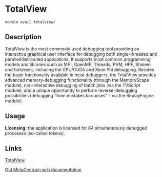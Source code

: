 # TotalView

    module avail totalview/

## Description

TotalView is the most commonly used debugging tool providing an interactive graphical user interface for debugging both single-threaded and parallel/distributed applications. It supports most common programming models and libraries such as MPI, OpenMP, Threads, PVM, HPF, Shmem and fork/exec, including the GPU/CUDA and Xeon Phi debugging. Besides the basic functionality available in most debuggers, the TotalView provides advanced memory-debugging functionality (through the MemoryScape module), non-interactive debugging of batch jobs (via the TVScript module), and a unique opportunity to perform reverse-debugging possibilities (debugging "from mistakes to causes" - via the ReplayEngine module). 

## Usage

**Licensing:** the application is licensed for 64 simultaneously debugged processes (so-called tokens).

## Links

[TotalView](https://totalview.io/products/totalview)

[Old MetaCentrum wiki documentation](https://wiki.metacentrum.cz/wiki/TotalView)
